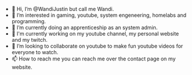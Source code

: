 - 👋 Hi, I’m @WandiJustin but call me Wandi.
- 👀 I’m interested in gaming, youtube, system engeneering, homelabs and programming.
- 🌱 I’m currently doing an apprenticeship as an system admin.
- 👻 I'm currently working on my youtube channel, my personal website and my twitch. 
- 💞️ I’m looking to collaborate on youtube to make fun youtube videos for everyone to watch. 
- 📫 How to reach me you can reach me over the contact page on my website. 
